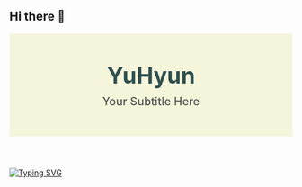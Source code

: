 ## Hi there 👋

<!--
**top6543top/top6543top** is a ✨ _special_ ✨ repository because its `README.md` (this file) appears on your GitHub profile.

Here are some ideas to get you started:

- 🔭 I’m currently working on ...
- 🌱 I’m currently learning ...
- 👯 I’m looking to collaborate on ...
- 🤔 I’m looking for help with ...
- 💬 Ask me about ...
- 📫 How to reach me: ...
- 😄 Pronouns: ...
- ⚡ Fun fact: ...
-->
<!DOCTYPE html>
<html lang="ko">
<head>
  <meta charset="UTF-8" />
  <meta name="viewport" content="width=device-width, initial-scale=1.0" />
  <title>YuHyun Header</title>
  <style>
    .header {
      text-align: center;
      padding: 50px 0;
      background: #f5f5dc; /* 베이지 배경 */
    }
    .text {
      font-size: 40px;
      font-weight: 700;
      font-family: -apple-system, BlinkMacSystemFont, "Segoe UI", Helvetica, Arial, sans-serif;
      animation: blinking 1.6s step-start infinite;
    }
    .desc {
      font-size: 20px;
      font-weight: 500;
      margin-top: 10px;
      font-family: -apple-system, BlinkMacSystemFont, "Segoe UI", Helvetica, Arial, sans-serif;
      animation: blinking 1.6s step-start infinite;
    }
    @keyframes blinking {
      20% { opacity: 1; }
      50% { opacity: 0; }
      80% { opacity: 1; }
    }
  </style>
</head>
<body>
  <header class="header">
    <div class="text" style="color:#2F4F4F">YuHyun</div>
    <div class="desc" style="color:#555">Your Subtitle Here</div>
  </header>
</body>
</html>


[![Typing SVG](https://readme-typing-svg.demolab.com/?lines=First+line+of+text;Second+line+of+text)](https://git.io/typing-svg)
